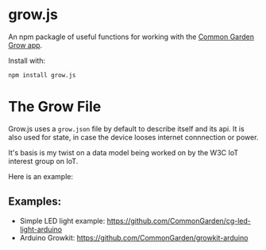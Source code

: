 # grow.js
An npm packagle of useful functions for working with the [Common Garden Grow app](https://github.com/CommonGarden/Grow).

Install with:

    npm install grow.js


# The Grow File
Grow.js uses a `grow.json` file by default to describe itself and its api. It is also used for state, in case the device looses internet connnection or power.

It's basis is my twist on a data model being worked on by the W3C IoT interest group on IoT.

Here is an example:




## Examples:

* Simple LED light example: https://github.com/CommonGarden/cg-led-light-arduino
* Arduino Growkit: https://github.com/CommonGarden/growkit-arduino
